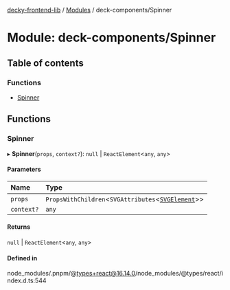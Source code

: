 [decky-frontend-lib](../README.md) / [Modules](../modules.md) / deck-components/Spinner

# Module: deck-components/Spinner

## Table of contents

### Functions

- [Spinner](deck_components_Spinner.md#spinner)

## Functions

### Spinner

▸ **Spinner**(`props`, `context?`): ``null`` \| `ReactElement`<`any`, `any`\>

#### Parameters

| Name | Type |
| :------ | :------ |
| `props` | `PropsWithChildren`<`SVGAttributes`<[`SVGElement`]( https://developer.mozilla.org/en-US/docs/Web/API/SVGElement )\>\> |
| `context?` | `any` |

#### Returns

``null`` \| `ReactElement`<`any`, `any`\>

#### Defined in

node_modules/.pnpm/@types+react@16.14.0/node_modules/@types/react/index.d.ts:544
